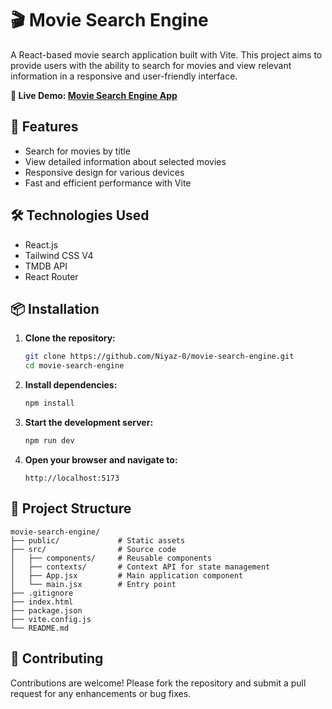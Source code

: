 # 🎬 Movie Search Engine

A React-based movie search application built with Vite. This project aims to provide users with the ability to search for movies and view relevant information in a responsive and user-friendly interface.

**🚀 Live Demo: [Movie Search Engine App](https://movie-search-engine-henna.vercel.app/)**

## 🚀 Features

- Search for movies by title
- View detailed information about selected movies
- Responsive design for various devices
- Fast and efficient performance with Vite 

## 🛠️ Technologies Used

- React.js
- Tailwind CSS V4
- TMDB API
- React Router

## 📦 Installation

1. **Clone the repository:**

   ```bash
   git clone https://github.com/Niyaz-0/movie-search-engine.git
   cd movie-search-engine
   ```


2. **Install dependencies:**

   ```bash
   npm install
   ```


3. **Start the development server:**

   ```bash
   npm run dev
   ```


4. **Open your browser and navigate to:**

   ```
   http://localhost:5173
   ```


## 📁 Project Structure


```plaintext
movie-search-engine/
├── public/             # Static assets
├── src/                # Source code
│   ├── components/     # Reusable components
│   ├── contexts/       # Context API for state management
│   ├── App.jsx         # Main application component
│   └── main.jsx        # Entry point
├── .gitignore
├── index.html
├── package.json
├── vite.config.js
└── README.md
```


## 🤝 Contributing

Contributions are welcome! Please fork the repository and submit a pull request for any enhancements or bug fixes.

